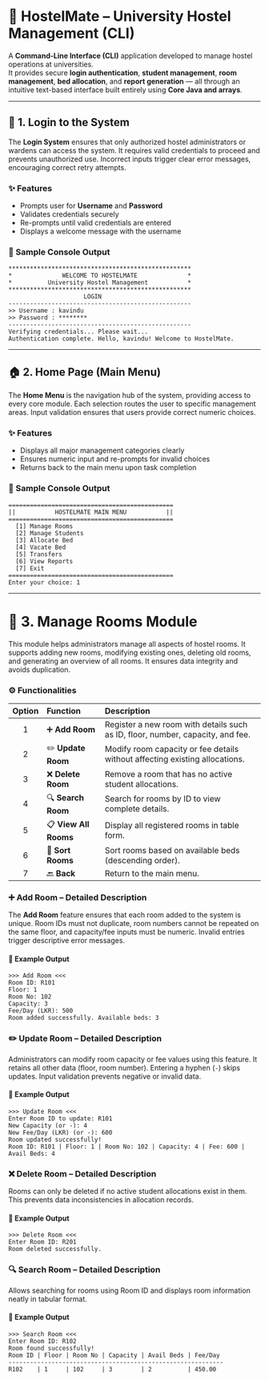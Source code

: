 # 🏨 HostelMate – University Hostel Management (CLI)

A **Command-Line Interface (CLI)** application developed to manage hostel operations at universities.  
It provides secure **login authentication**, **student management**, **room management**, **bed allocation**, and **report generation** — all through an intuitive text-based interface built entirely using **Core Java and arrays**.

---

## 🔐 1. Login to the System

The **Login System** ensures that only authorized hostel administrators or wardens can access the system. It requires valid credentials to proceed and prevents unauthorized use. Incorrect inputs trigger clear error messages, encouraging correct retry attempts.

### ✨ Features
- Prompts user for **Username** and **Password**  
- Validates credentials securely  
- Re-prompts until valid credentials are entered  
- Displays a welcome message with the username

### 💬 Sample Console Output
```
***************************************************
*              WELCOME TO HOSTELMATE              *
*          University Hostel Management           *
***************************************************
                     LOGIN                         
---------------------------------------------------
>> Username : kavindu
>> Password : ********
---------------------------------------------------
Verifying credentials... Please wait...
Authentication complete. Hello, kavindu! Welcome to HostelMate.
```

---

## 🏠 2. Home Page (Main Menu)

The **Home Menu** is the navigation hub of the system, providing access to every core module. Each selection routes the user to specific management areas. Input validation ensures that users provide correct numeric choices.

### ✨ Features
- Displays all major management categories clearly  
- Ensures numeric input and re-prompts for invalid choices  
- Returns back to the main menu upon task completion  

### 💬 Sample Console Output
```
==============================================
||           HOSTELMATE MAIN MENU           ||
==============================================
  [1] Manage Rooms
  [2] Manage Students
  [3] Allocate Bed
  [4] Vacate Bed
  [5] Transfers
  [6] View Reports
  [7] Exit
==============================================
Enter your choice: 1
```

---

# 🏢 3. Manage Rooms Module

This module helps administrators manage all aspects of hostel rooms. It supports adding new rooms, modifying existing ones, deleting old rooms, and generating an overview of all rooms. It ensures data integrity and avoids duplication.

### ⚙️ Functionalities
| Option | Function | Description |
|:--:|:--|:--|
| 1 | ➕ **Add Room** | Register a new room with details such as ID, floor, number, capacity, and fee. |
| 2 | ✏️ **Update Room** | Modify room capacity or fee details without affecting existing allocations. |
| 3 | ❌ **Delete Room** | Remove a room that has no active student allocations. |
| 4 | 🔍 **Search Room** | Search for rooms by ID to view complete details. |
| 5 | 📋 **View All Rooms** | Display all registered rooms in table form. |
| 6 | 🔁 **Sort Rooms** | Sort rooms based on available beds (descending order). |
| 7 | 🔙 **Back** | Return to the main menu. |

### ➕ Add Room – Detailed Description
The **Add Room** feature ensures that each room added to the system is unique. Room IDs must not duplicate, room numbers cannot be repeated on the same floor, and capacity/fee inputs must be numeric. Invalid entries trigger descriptive error messages.

#### 💬 Example Output
```
>>> Add Room <<<
Room ID: R101
Floor: 1
Room No: 102
Capacity: 3
Fee/Day (LKR): 500
Room added successfully. Available beds: 3
```

### ✏️ Update Room – Detailed Description
Administrators can modify room capacity or fee values using this feature. It retains all other data (floor, room number). Entering a hyphen (`-`) skips updates. Input validation prevents negative or invalid data.

#### 💬 Example Output
```
>>> Update Room <<<
Enter Room ID to update: R101
New Capacity (or -): 4
New Fee/Day (LKR) (or -): 600
Room updated successfully!
Room ID: R101 | Floor: 1 | Room No: 102 | Capacity: 4 | Fee: 600 | Avail Beds: 4
```

### ❌ Delete Room – Detailed Description
Rooms can only be deleted if no active student allocations exist in them. This prevents data inconsistencies in allocation records.

#### 💬 Example Output
```
>>> Delete Room <<<
Enter Room ID: R201
Room deleted successfully.
```

### 🔍 Search Room – Detailed Description
Allows searching for rooms using Room ID and displays room information neatly in tabular format.

#### 💬 Example Output
```
>>> Search Room <<<
Enter Room ID: R102
Room found successfully!
Room ID | Floor | Room No | Capacity | Avail Beds | Fee/Day
------------------------------------------------------------
R102    | 1     | 102     | 3        | 2          | 450.00
```





